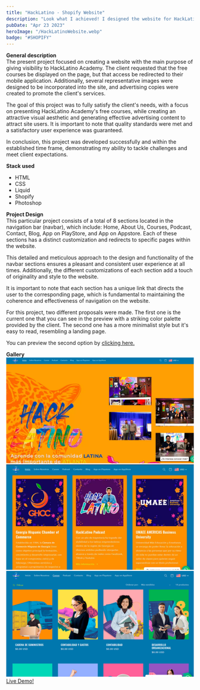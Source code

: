 ```yaml
---
title: "HackLatino - Shopify Website"
description: "Look what I achieved! I designed the website for HackLatino Academy using the Shopify CMS platform, meeting all the specifications requested by the client. It looks amazing!"
pubDate: "Apr 23 2023"
heroImage: "/HackLatinoWebsite.webp"
badge: "#SHOPIFY"
---
```


<b>General description</b>
<br>
The present project focused on creating a website with the main purpose of giving visibility to HackLatino Academy. The client requested that the free courses be displayed on the page, but that access be redirected to their mobile application. Additionally, several representative images were designed to be incorporated into the site, and advertising copies were created to promote the client's services.

The goal of this project was to fully satisfy the client's needs, with a focus on presenting HackLatino Academy's free courses, while creating an attractive visual aesthetic and generating effective advertising content to attract site users. It is important to note that quality standards were met and a satisfactory user experience was guaranteed.

In conclusion, this project was developed successfully and within the established time frame, demonstrating my ability to tackle challenges and meet client expectations.

<b>Stack used</b>
<ul>
<li>HTML</li>
<li>CSS</li>
<li>Liquid</li>
<li>Shopify</li>
<li>Photoshop</li>
</ul>

<b>Project Design</b>
<br>
This particular project consists of a total of 8 sections located in the navigation bar (navbar), which include: Home, About Us, Courses, Podcast, Contact, Blog, App on PlayStore, and App on Appstore. Each of these sections has a distinct customization and redirects to specific pages within the website.

This detailed and meticulous approach to the design and functionality of the navbar sections ensures a pleasant and consistent user experience at all times. Additionally, the different customizations of each section add a touch of originality and style to the website.

It is important to note that each section has a unique link that directs the user to the corresponding page, which is fundamental to maintaining the coherence and effectiveness of navigation on the website.

For this project, two different proposals were made. The first one is the current one that you can see in the preview with a striking color palette provided by the client. The second one has a more minimalist style but it's easy to read, resembling a landing page.

You can preview the second option by <a href="https://drive.google.com/file/d/1inalBkHcpPPxuxpukKhUx4pRQlcmNbo9/view?usp=sharing" target="_BLANK">clicking here.</a>


<b>Gallery</b>
<img src="/public/hacklatino/HackLatino_1.webp">
<img src="/public/hacklatino/HackLatino_2.webp">
<img src="/public/hacklatino/HackLatino_3.webp">
<a href="https://www.hacklatino.com/" target="_BLANK">Live Demo!</a>